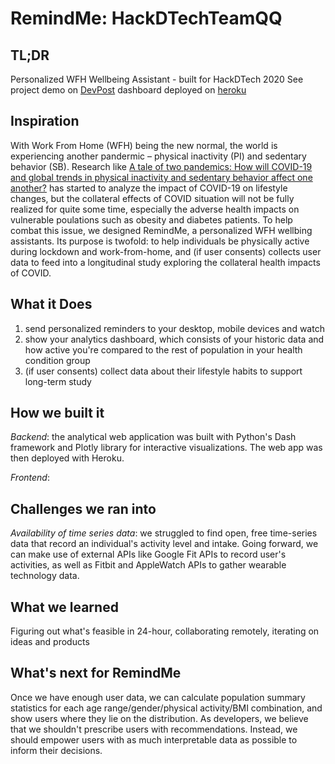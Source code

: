 # RemindMe: HackDTechTeamQQ

## TL;DR
Personalized WFH Wellbeing Assistant - built for HackDTech 2020 
See project demo on [DevPost](https://devpost.com/software/remindme-yjgzut)
dashboard deployed on [heroku](https://descriptive-fitness.herokuapp.com)

## Inspiration 
With Work From Home (WFH) being the new normal, the world is experiencing another pandermic – physical inactivity (PI) and sedentary behavior (SB). Research like [A tale of two pandemics: How will COVID-19 and global trends in physical inactivity and sedentary behavior affect one another?](https://www.ncbi.nlm.nih.gov/pmc/articles/PMC7194897/?fbclid=IwAR0xzJqHepeadte1tYOV5Aio1q5MIhjwMBsTZNy4GV0-mKem7cVwgamSMCo) has started to analyze the impact of COVID-19 on lifestyle changes, but the collateral effects of COVID situation will not be fully realized for quite some time, especially the adverse health impacts on vulnerable poulations such as obesity and diabetes patients. To help combat this issue, we designed RemindMe, a personalized WFH wellbing assistants. Its purpose is twofold: to help individuals be physically active during lockdown and work-from-home, and (if user consents) collects user data to feed into a longitudinal study exploring the collateral health impacts of COVID. 

## What it Does 
1) send personalized reminders to your desktop, mobile devices and watch 
2) show your analytics dashboard, which consists of your historic data and how active you're compared to the rest of population in your health condition group
3) (if user consents) collect data about their lifestyle habits to support long-term study 

## How we built it 
_Backend_: the analytical web application was built with Python's Dash framework and Plotly library for interactive visualizations. The web app was then deployed with Heroku. 

_Frontend_: 

## Challenges we ran into 
_Availability of time series data_: we struggled to find open, free time-series data that record an individual's activity level and intake. Going forward, we can make use of external APIs like Google Fit APIs to record user's activities, as well as Fitbit and AppleWatch APIs to gather wearable technology data. 


## What we learned 
Figuring out what's feasible in 24-hour, collaborating remotely, iterating on ideas and products 


## What's next for RemindMe 
Once we have enough user data, we can calculate population summary statistics for each age range/gender/physical activity/BMI combination, and show users where they lie on the distribution. As developers, we believe that we shouldn't prescribe users with recommendations. Instead, we should empower users with as much interpretable data as possible to inform their decisions. 



